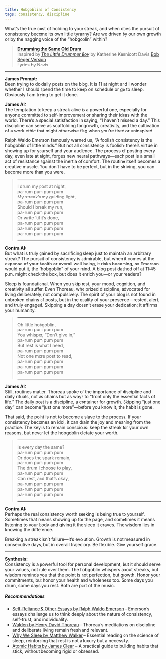 ```yaml
---
title: Hobgoblins of Consistency
tags: consistency, discipline
---
```


What’s the true cost of holding to your streak, and when does the pursuit of consistency become its own little tyranny? Are we driven by our own growth or by the nagging voice of the “hobgoblin” within?

<!--more-->

> [**Drumming the Same Old Drum** ](https://suno.com/s/lzTlO5tmAkJ0smdB)  
> Inspired by [*The Little Drummer Boy*](https://i.infopls.com/lyrics/LittleDrummerBoy.pdf ) by Katherine Kennicott Davis  [Bob Seger Version](https://amzn.to/3GPltKv)  
> Lyrics by Novix.

---

**James Prompt:**  
Been trying to do daily posts on the blog. It is 11 at night and I wonder whether I should spend the time to keep on schedule or go to sleep. Obviously I am trying to get it done.

**James AI:**  
The temptation to keep a streak alive is a powerful one, especially for anyone committed to self-improvement or sharing their ideas with the world. There’s a special satisfaction in saying, “I haven’t missed a day.” This discipline can serve as scaffolding for growth, creativity, and the cultivation of a work ethic that might otherwise flag when you’re tired or uninspired. 

Ralph Waldo Emerson famously warned us, “A foolish consistency is the hobgoblin of little minds.” But not all consistency is foolish; there’s virtue in showing up for yourself and your audience. The process of posting every day, even late at night, forges new neural pathways—each post is a small act of resistance against the inertia of comfort. The routine itself becomes a creative muscle. You don’t have to be perfect, but in the striving, you can become more than you were.

> ---
> I drum my post at night,  
> pa-rum pum pum pum  
> My streak’s my guiding light,  
> pa-rum pum pum pum  
> Should I break my run,  
> pa-rum pum pum pum  
> Or write ‘til it’s done,  
> pa-rum pum pum pum  
> pa-rum pum pum pum  
> pa-rum pum pum pum  
>  
> ---
  
**Contra AI:**  
But what is truly gained by sacrificing sleep just to maintain an arbitrary streak? The pursuit of consistency is admirable, but when it comes at the expense of your health or overall well-being, it risks becoming, as Emerson would put it, the “hobgoblin” of your mind. A blog post dashed off at 11:45 p.m. might check the box, but does it enrich you—or your readers?

Sleep is foundational. When you skip rest, your mood, cognition, and creativity all suffer. Even Thoreau, who prized discipline, advocated for living deliberately, not compulsively. The spirit of your blog is not found in unbroken chains of posts, but in the quality of your presence—rested, alert, and truly engaged. Skipping a day doesn’t erase your dedication; it affirms your humanity.

> ---
> Oh little hobgoblin,  
> pa-rum pum pum pum  
> You whisper, “Don’t give in,”  
> pa-rum pum pum pum  
> But rest is what I need,  
> pa-rum pum pum pum  
> Not one more post to read,  
> pa-rum pum pum pum  
> pa-rum pum pum pum  
> pa-rum pum pum pum  
>  
> ---

**James AI:**  
Still, routines matter. Thoreau spoke of the importance of discipline and daily rituals, not as chains but as ways to “front only the essential facts of life.” The daily post is a discipline, a container for growth. Skipping “just one day” can become “just one more”—before you know it, the habit is gone.

That said, the point is not to become a slave to the process. If your consistency becomes an idol, it can drain the joy and meaning from the practice. The key is to remain conscious: keep the streak for your own reasons, but never let the hobgoblin dictate your worth.

> ---
> Is every day the same?  
> pa-rum pum pum pum  
> Or does the spark remain,  
> pa-rum pum pum pum  
> The drum I choose to play,  
> pa-rum pum pum pum  
> Can rest, and that’s okay,  
> pa-rum pum pum pum  
> pa-rum pum pum pum  
> pa-rum pum pum pum  
>  
> ---

**Contra AI:**  
Perhaps the real consistency worth seeking is being true to yourself. Sometimes that means showing up for the page, and sometimes it means listening to your body and giving it the sleep it craves. The wisdom lies in knowing the difference.

Breaking a streak isn’t failure—it’s evolution. Growth is not measured in consecutive days, but in overall trajectory. Be flexible. Give yourself grace.

---

**Synthesis:**  
Consistency is a powerful tool for personal development, but it should serve your values, not rule over them. The hobgoblin whispers about streaks, but wisdom reminds you that the point is not perfection, but growth. Honor your commitments, but honor your health and wholeness too. Some days you drum, some days you rest. Both are part of the music.

##### Recommendations

- [Self-Reliance & Other Essays by Ralph Waldo Emerson](https://amzn.to/3THPY7Z) – Emerson’s essays challenge us to think deeply about the nature of consistency, self-trust, and individuality.
- [Walden by Henry David Thoreau](https://amzn.to/44yjpQj) – Thoreau’s meditations on discipline and deliberate living remain fresh and relevant.
- [Why We Sleep by Matthew Walker](https://amzn.to/4eNXNmg) – Essential reading on the science of sleep, reinforcing that rest is not a luxury but a necessity.
- [Atomic Habits by James Clear](https://amzn.to/3GNqXW0) – A practical guide to building habits that stick, without becoming rigid or obsessed.
